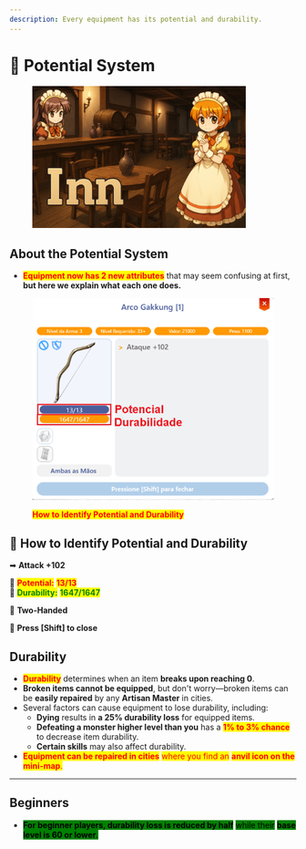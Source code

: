 ```yaml
---
description: Every equipment has its potential and durability.
---
```


# 💪 Potential System

<figure><img src="../.gitbook/assets/image (1) (1) (1).png" alt="" width="375"><figcaption></figcaption></figure>

## **About the Potential System**

* <mark style="color:red;">**Equipment now has 2 new attributes**</mark> that may seem confusing at first, **but here we explain what each one does.**

<figure><img src="../.gitbook/assets/Poten.png" alt=""><figcaption><p><mark style="color:red;"><strong>How to Identify Potential and Durability</strong></mark></p></figcaption></figure>

## 📍 How to Identify Potential and Durability

➡ **Attack +102**

📌 <mark style="color:red;">**Potential:**</mark> <mark style="color:red;">**13/13**</mark>\
📌 <mark style="color:green;">**Durability:**</mark> <mark style="color:green;">**1647/1647**</mark>

👐 **Two-Handed**

🔹 **Press \[Shift] to close**

## **Durability**

* <mark style="color:red;">**Durability**</mark> determines when an item **breaks upon reaching 0**.
* **Broken items cannot be equipped**, but don't worry—broken items can be **easily repaired** by any **Artisan Master** in cities.
* Several factors can cause equipment to lose durability, including:
  * **Dying** results in **a 25% durability loss** for equipped items.
  * **Defeating a monster higher level than you** has a <mark style="color:red;">**1% to 3% chance**</mark> to decrease item durability.
  * **Certain skills** may also affect durability.
* <mark style="color:red;">**Equipment can be repaired in cities**</mark> <mark style="color:red;"></mark><mark style="color:red;">where you find an</mark> <mark style="color:red;"></mark><mark style="color:red;">**anvil icon on the mini-map**</mark><mark style="color:red;">.</mark>

***

## **Beginners**

* <mark style="background-color:green;">**For beginner players, durability loss is reduced by half**</mark> <mark style="background-color:green;"></mark><mark style="background-color:green;">while their</mark> <mark style="background-color:green;"></mark><mark style="background-color:green;">**base level is 60 or lower**</mark><mark style="background-color:green;">.</mark>
